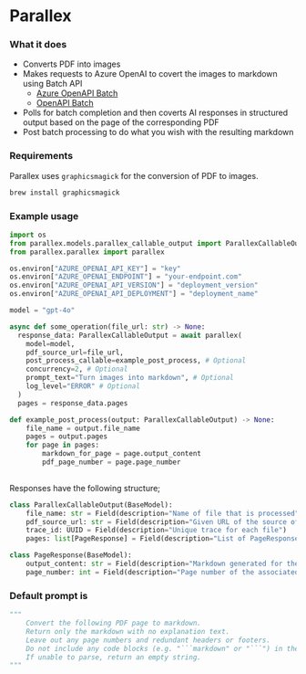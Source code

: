 # Parallex

### What it does
- Converts PDF into images
- Makes requests to Azure OpenAI to covert the images to markdown using Batch API
  - [Azure OpenAPI Batch](https://learn.microsoft.com/en-us/azure/ai-services/openai/how-to/batch?tabs=standard-input%2Cpython-secure&pivots=programming-language-python)
  - [OpenAPI Batch](https://platform.openai.com/docs/guides/batch)
- Polls for batch completion and then coverts AI responses in structured output based on the page of the corresponding PDF
- Post batch processing to do what you wish with the resulting markdown

### Requirements
Parallex uses `graphicsmagick` for the conversion of PDF to images. 
```bash
brew install graphicsmagick
```


### Example usage

```python
import os
from parallex.models.parallex_callable_output import ParallexCallableOutput
from parallex.parallex import parallex

os.environ["AZURE_OPENAI_API_KEY"] = "key"
os.environ["AZURE_OPENAI_ENDPOINT"] = "your-endpoint.com"
os.environ["AZURE_OPENAI_API_VERSION"] = "deployment_version"
os.environ["AZURE_OPENAI_API_DEPLOYMENT"] = "deployment_name"

model = "gpt-4o"

async def some_operation(file_url: str) -> None:
  response_data: ParallexCallableOutput = await parallex(
    model=model,
    pdf_source_url=file_url,
    post_process_callable=example_post_process, # Optional
    concurrency=2, # Optional
    prompt_text="Turn images into markdown", # Optional
    log_level="ERROR" # Optional
  )
  pages = response_data.pages

def example_post_process(output: ParallexCallableOutput) -> None:
    file_name = output.file_name
    pages = output.pages
    for page in pages:
        markdown_for_page = page.output_content
        pdf_page_number = page.page_number
        
```

Responses have the following structure;
```python
class ParallexCallableOutput(BaseModel):
    file_name: str = Field(description="Name of file that is processed")
    pdf_source_url: str = Field(description="Given URL of the source of output")
    trace_id: UUID = Field(description="Unique trace for each file")
    pages: list[PageResponse] = Field(description="List of PageResponse objects")

class PageResponse(BaseModel):
    output_content: str = Field(description="Markdown generated for the page")
    page_number: int = Field(description="Page number of the associated PDF")
```

### Default prompt is 
```python
"""
    Convert the following PDF page to markdown.
    Return only the markdown with no explanation text.
    Leave out any page numbers and redundant headers or footers.
    Do not include any code blocks (e.g. "```markdown" or "```") in the response.
    If unable to parse, return an empty string.
"""
```
